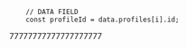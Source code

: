 
        // DATA FIELD
        const profileId = data.profiles[i].id;
        
77777777777777777777
